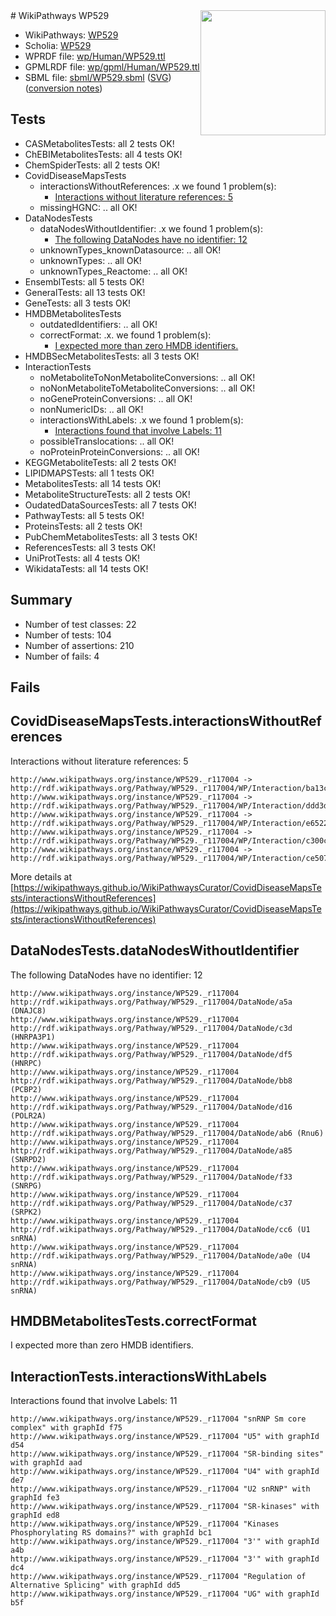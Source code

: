 <img style="float: right; width: 200px" src="../logo.png" />
# WikiPathways WP529

* WikiPathways: [WP529](https://identifiers.org/wikipathways:WP529)
* Scholia: [WP529](https://scholia.toolforge.org/wikipathways/WP529)
* WPRDF file: [wp/Human/WP529.ttl](../wp/Human/WP529.ttl)
* GPMLRDF file: [wp/gpml/Human/WP529.ttl](../wp/gpml/Human/WP529.ttl)
* SBML file: [sbml/WP529.sbml](../sbml/WP529.sbml) ([SVG](../sbml/WP529.svg)) ([conversion notes](../sbml/WP529.txt))

## Tests
* CASMetabolitesTests: all 2 tests OK!
* ChEBIMetabolitesTests: all 4 tests OK!
* ChemSpiderTests: all 2 tests OK!
* CovidDiseaseMapsTests
    * interactionsWithoutReferences: .x we found 1 problem(s):
        * [Interactions without literature references: 5](#2e295933)
    * missingHGNC: .. all OK!
* DataNodesTests
    * dataNodesWithoutIdentifier: .x we found 1 problem(s):
        * [The following DataNodes have no identifier: 12](#8792c492)
    * unknownTypes_knownDatasource: .. all OK!
    * unknownTypes: .. all OK!
    * unknownTypes_Reactome: .. all OK!
* EnsemblTests: all 5 tests OK!
* GeneralTests: all 13 tests OK!
* GeneTests: all 3 tests OK!
* HMDBMetabolitesTests
    * outdatedIdentifiers: .. all OK!
    * correctFormat: .x. we found 1 problem(s):
        * [I expected more than zero HMDB identifiers.](#ad154c1e)
* HMDBSecMetabolitesTests: all 3 tests OK!
* InteractionTests
    * noMetaboliteToNonMetaboliteConversions: .. all OK!
    * noNonMetaboliteToMetaboliteConversions: .. all OK!
    * noGeneProteinConversions: .. all OK!
    * nonNumericIDs: .. all OK!
    * interactionsWithLabels: .x we found 1 problem(s):
        * [Interactions found that involve Labels: 11](#fe97a8b9)
    * possibleTranslocations: .. all OK!
    * noProteinProteinConversions: .. all OK!
* KEGGMetaboliteTests: all 2 tests OK!
* LIPIDMAPSTests: all 1 tests OK!
* MetabolitesTests: all 14 tests OK!
* MetaboliteStructureTests: all 2 tests OK!
* OudatedDataSourcesTests: all 7 tests OK!
* PathwayTests: all 5 tests OK!
* ProteinsTests: all 2 tests OK!
* PubChemMetabolitesTests: all 3 tests OK!
* ReferencesTests: all 3 tests OK!
* UniProtTests: all 4 tests OK!
* WikidataTests: all 14 tests OK!


## Summary

* Number of test classes: 22
* Number of tests: 104
* Number of assertions: 210
* Number of fails: 4

## Fails

<a name="2e295933" />

## CovidDiseaseMapsTests.interactionsWithoutReferences

Interactions without literature references: 5
```
http://www.wikipathways.org/instance/WP529._r117004 -> http://rdf.wikipathways.org/Pathway/WP529._r117004/WP/Interaction/ba13c
http://www.wikipathways.org/instance/WP529._r117004 -> http://rdf.wikipathways.org/Pathway/WP529._r117004/WP/Interaction/ddd3d
http://www.wikipathways.org/instance/WP529._r117004 -> http://rdf.wikipathways.org/Pathway/WP529._r117004/WP/Interaction/e6522
http://www.wikipathways.org/instance/WP529._r117004 -> http://rdf.wikipathways.org/Pathway/WP529._r117004/WP/Interaction/c300c
http://www.wikipathways.org/instance/WP529._r117004 -> http://rdf.wikipathways.org/Pathway/WP529._r117004/WP/Interaction/ce507
```

More details at [https://wikipathways.github.io/WikiPathwaysCurator/CovidDiseaseMapsTests/interactionsWithoutReferences](https://wikipathways.github.io/WikiPathwaysCurator/CovidDiseaseMapsTests/interactionsWithoutReferences)

<a name="8792c492" />

## DataNodesTests.dataNodesWithoutIdentifier

The following DataNodes have no identifier: 12
```
http://www.wikipathways.org/instance/WP529._r117004 http://rdf.wikipathways.org/Pathway/WP529._r117004/DataNode/a5a (DNAJC8)
http://www.wikipathways.org/instance/WP529._r117004 http://rdf.wikipathways.org/Pathway/WP529._r117004/DataNode/c3d (HNRPA3P1)
http://www.wikipathways.org/instance/WP529._r117004 http://rdf.wikipathways.org/Pathway/WP529._r117004/DataNode/df5 (HNRPC)
http://www.wikipathways.org/instance/WP529._r117004 http://rdf.wikipathways.org/Pathway/WP529._r117004/DataNode/bb8 (PCBP2)
http://www.wikipathways.org/instance/WP529._r117004 http://rdf.wikipathways.org/Pathway/WP529._r117004/DataNode/d16 (POLR2A)
http://www.wikipathways.org/instance/WP529._r117004 http://rdf.wikipathways.org/Pathway/WP529._r117004/DataNode/ab6 (Rnu6)
http://www.wikipathways.org/instance/WP529._r117004 http://rdf.wikipathways.org/Pathway/WP529._r117004/DataNode/a85 (SNRPD2)
http://www.wikipathways.org/instance/WP529._r117004 http://rdf.wikipathways.org/Pathway/WP529._r117004/DataNode/f33 (SNRPG)
http://www.wikipathways.org/instance/WP529._r117004 http://rdf.wikipathways.org/Pathway/WP529._r117004/DataNode/c37 (SRPK2)
http://www.wikipathways.org/instance/WP529._r117004 http://rdf.wikipathways.org/Pathway/WP529._r117004/DataNode/cc6 (U1 snRNA)
http://www.wikipathways.org/instance/WP529._r117004 http://rdf.wikipathways.org/Pathway/WP529._r117004/DataNode/a0e (U4 snRNA)
http://www.wikipathways.org/instance/WP529._r117004 http://rdf.wikipathways.org/Pathway/WP529._r117004/DataNode/cb9 (U5 snRNA)
```

<a name="ad154c1e" />

## HMDBMetabolitesTests.correctFormat

I expected more than zero HMDB identifiers.
<a name="fe97a8b9" />

## InteractionTests.interactionsWithLabels

Interactions found that involve Labels: 11
```
http://www.wikipathways.org/instance/WP529._r117004 "snRNP Sm core complex" with graphId f75
http://www.wikipathways.org/instance/WP529._r117004 "U5" with graphId d54
http://www.wikipathways.org/instance/WP529._r117004 "SR-binding sites" with graphId aad
http://www.wikipathways.org/instance/WP529._r117004 "U4" with graphId de7
http://www.wikipathways.org/instance/WP529._r117004 "U2 snRNP" with graphId fe3
http://www.wikipathways.org/instance/WP529._r117004 "SR-kinases" with graphId ed8
http://www.wikipathways.org/instance/WP529._r117004 "Kinases Phosphorylating RS domains?" with graphId bc1
http://www.wikipathways.org/instance/WP529._r117004 "3'" with graphId a4b
http://www.wikipathways.org/instance/WP529._r117004 "3'" with graphId dc4
http://www.wikipathways.org/instance/WP529._r117004 "Regulation of
Alternative Splicing" with graphId dd5
http://www.wikipathways.org/instance/WP529._r117004 "UG" with graphId b5f
```

